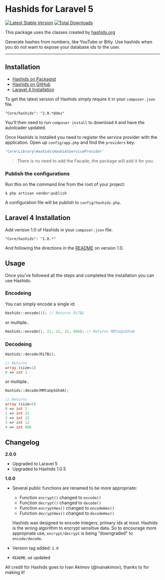 # Hashids for Laravel 5

[![Latest Stable Version](https://poser.pugx.org/Core/hashids/v/stable.png)](https://packagist.org/packages/Core/hashids) [![Total Downloads](https://poser.pugx.org/Core/hashids/downloads.png)](https://packagist.org/packages/Core/hashids)

This package uses the classes created by [hashids.org](http://www.hashids.org/ "http://www.hashids.org/")

Generate hashes from numbers, like YouTube or Bitly. Use hashids when you do not want to expose your database ids to the user.

----------

## Installation

- [Hashids on Packagist](https://packagist.org/packages/Core/hashids)
- [Hashids on GitHub](https://github.com/Core/laravel-hashids)
- [Laravel 4 Installation](#user-content-laravel-4-installation)

To get the latest version of Hashids simply require it in your `composer.json` file.

~~~
"Core/hashids": "2.0.*@dev"
~~~

You'll then need to run `composer install` to download it and have the autoloader updated.

Once Hashids is installed you need to register the service provider with the application. Open up `config/app.php` and find the `providers` key.


```php
'Core\Library\Hashids\HashidsServiceProvider'
```

> There is no need to add the Facade, the package will add it for you.


### Publish the configurations

Run this on the command line from the root of your project:

~~~
$ php artisan vendor:publish
~~~

A configuration file will be publish to `config/hashids.php`.


## Laravel 4 Installation

Add verison 1.0 of Hashids in your `composer.json` file.

~~~
"Core/hashids": "1.0.*"
~~~

And following the directions in the [README](https://github.com/Core/laravel-hashids/tree/1.0.0) on version 1.0.

## Usage

Once you've followed all the steps and completed the installation you can use Hashids.

### Encodeing

You can simply encode a single id:

```php
Hashids::encode(1); // Returns Ri7Bi
```

or multiple..

```php
Hashids::encode(1, 21, 12, 12, 666); // Returns MMtaUpSGhdA
```

### Decodeing

```php
Hashids::decode(Ri7Bi);

// Returns
array (size=1)
0 => int 1
```

or multiple..

```php
Hashids::decode(MMtaUpSGhdA);

// Returns
array (size=5)
0 => int 1
1 => int 21
2 => int 12
3 => int 12
4 => int 666
```

## Changelog

**2.0.0**

- Upgraded to Laravel 5
- Upgraded to Hashids 1.0.5

**1.0.0**

- Several public functions are renamed to be more appropriate:
	- Function `encrypt()` changed to `encode()`
	- Function `decrypt()` changed to `decode()`
	- Function `encryptHex()` changed to `encodeHex()`
	- Function `decryptHex()` changed to `decodeHex()`

	Hashids was designed to encode integers, primary ids at most. Hashids is the wrong algorithm to encrypt sensitive data. So to encourage more appropriate use, `encrypt/decrypt` is being "downgraded" to `encode/decode`.

- Version tag added: `1.0`
- `README.md` updated


All credit for Hashids goes to Ivan Akimov (@ivanakimov), thanks to for making it!
